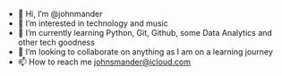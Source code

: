 - 👋 Hi, I’m @johnmander
- 👀 I’m interested in technology and music
- 🌱 I’m currently learning Python, Git, Github, some Data Analytics and other tech goodness
- 💞️ I’m looking to collaborate on anything as I am on a learning journey
- 📫 How to reach me johnsmander@icloud.com

<!---
johnmander/johnmander is a ✨ special ✨ repository because its `README.md` (this file) appears on your GitHub profile.
You can click the Preview link to take a look at your changes.
--->
